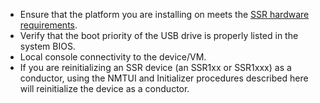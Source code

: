 <!---Prerequisites--->

- Ensure that the platform you are installing on meets the [SSR hardware requirements](about_supported_platforms.md#minimum-platform-specifications).
- Verify that the boot priority of the USB drive is properly listed in the system BIOS.
- Local console connectivity to the device/VM. 
- If you are reinitializing an SSR device (an SSR1xx or SSR1xxx) as a conductor, using the NMTUI and Initializer procedures described here will reinitialize the device as a conductor. 
